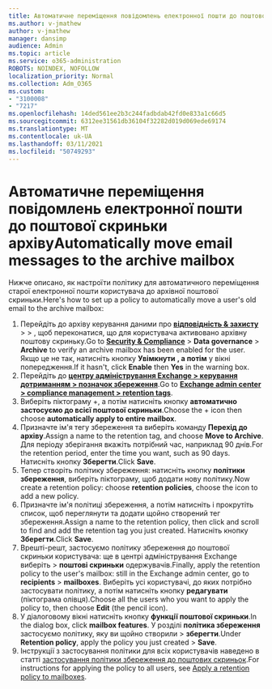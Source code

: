 ```yaml
---
title: Автоматичне переміщення повідомлень електронної пошти до поштової скриньки архіву
ms.author: v-jmathew
author: v-jmathew
manager: dansimp
audience: Admin
ms.topic: article
ms.service: o365-administration
ROBOTS: NOINDEX, NOFOLLOW
localization_priority: Normal
ms.collection: Adm_O365
ms.custom:
- "3100008"
- "7217"
ms.openlocfilehash: 14ded561ee2b3c244fadbdab42fd0e833a1c66d5
ms.sourcegitcommit: 6312ee31561db36104f32282d019d069ede69174
ms.translationtype: MT
ms.contentlocale: uk-UA
ms.lasthandoff: 03/11/2021
ms.locfileid: "50749293"
---
```

# <a name="automatically-move-email-messages-to-the-archive-mailbox"></a><span data-ttu-id="d5a42-102">Автоматичне переміщення повідомлень електронної пошти до поштової скриньки архіву</span><span class="sxs-lookup"><span data-stu-id="d5a42-102">Automatically move email messages to the archive mailbox</span></span>

<span data-ttu-id="d5a42-103">Нижче описано, як настроїти політику для автоматичного переміщення старої електронної пошти користувача до архівної поштової скриньки.</span><span class="sxs-lookup"><span data-stu-id="d5a42-103">Here's how to set up a policy to automatically move a user's old email to the archive mailbox:</span></span>

1. <span data-ttu-id="d5a42-104">Перейдіть до архіву керування даними про [**відповідність & захисту**](https://go.microsoft.com/fwlink/p/?linkid=2077143)  >    >   , щоб переконатися, що для користувача активовано архівну поштову скриньку.</span><span class="sxs-lookup"><span data-stu-id="d5a42-104">Go to [**Security & Compliance**](https://go.microsoft.com/fwlink/p/?linkid=2077143) > **Data governance** > **Archive** to verify an archive mailbox has been enabled for the user.</span></span> <span data-ttu-id="d5a42-105">Якщо це не так, натисніть кнопку **Увімкнути** **, а потім** у вікні попередження.</span><span class="sxs-lookup"><span data-stu-id="d5a42-105">If it hasn't, click **Enable** then **Yes** in the warning box.</span></span>
2. <span data-ttu-id="d5a42-106">Перейдіть до [**центру адміністрування Exchange > керування дотриманням > позначок збереження**](https://go.microsoft.com/fwlink/?linkid=2059104).</span><span class="sxs-lookup"><span data-stu-id="d5a42-106">Go to [**Exchange admin center > compliance management > retention tags**](https://go.microsoft.com/fwlink/?linkid=2059104).</span></span>
3. <span data-ttu-id="d5a42-107">Виберіть піктограму +, а потім натисніть кнопку **автоматично застосуємо до всієї поштової скриньки**.</span><span class="sxs-lookup"><span data-stu-id="d5a42-107">Choose the + icon then choose **automatically apply to entire mailbox**.</span></span>
4. <span data-ttu-id="d5a42-108">Призначте ім'я тегу збереження та виберіть команду **Перехід до архіву**.</span><span class="sxs-lookup"><span data-stu-id="d5a42-108">Assign a name to the retention tag, and choose **Move to Archive**.</span></span> <span data-ttu-id="d5a42-109">Для періоду зберігання вкажіть потрібний час, наприклад 90 днів.</span><span class="sxs-lookup"><span data-stu-id="d5a42-109">For the retention period, enter the time you want, such as 90 days.</span></span> <span data-ttu-id="d5a42-110">Натисніть кнопку **Зберегти**.</span><span class="sxs-lookup"><span data-stu-id="d5a42-110">Click **Save**.</span></span>
5. <span data-ttu-id="d5a42-111">Тепер створіть політику збереження: натисніть кнопку **політики збереження**, виберіть піктограму, щоб додати нову політику.</span><span class="sxs-lookup"><span data-stu-id="d5a42-111">Now create a retention policy: choose **retention policies**, choose the icon to add a new policy.</span></span>
6. <span data-ttu-id="d5a42-112">Призначте ім'я політиці збереження, а потім натисніть і прокрутіть список, щоб переглянути та додати щойно створений тег збереження.</span><span class="sxs-lookup"><span data-stu-id="d5a42-112">Assign a name to the retention policy, then click and scroll to find and add the retention tag you just created.</span></span> <span data-ttu-id="d5a42-113">Натисніть кнопку **Зберегти**.</span><span class="sxs-lookup"><span data-stu-id="d5a42-113">Click **Save**.</span></span>
7. <span data-ttu-id="d5a42-114">Врешті-решт, застосуємо політику збереження до поштової скриньки користувача: ще в центрі адміністрування Exchange виберіть   >  **поштові скриньки** одержувачів.</span><span class="sxs-lookup"><span data-stu-id="d5a42-114">Finally, apply the retention policy to the user's mailbox: still in the Exchange admin center, go to **recipients** > **mailboxes**.</span></span> <span data-ttu-id="d5a42-115">Виберіть усі користувачі, до яких потрібно застосувати політику, а потім натисніть кнопку **редагувати** (піктограма олівця).</span><span class="sxs-lookup"><span data-stu-id="d5a42-115">Choose all the users who you want to apply the policy to, then choose **Edit** (the pencil icon).</span></span>
8. <span data-ttu-id="d5a42-116">У діалоговому вікні натисніть кнопку **функції поштової скриньки**.</span><span class="sxs-lookup"><span data-stu-id="d5a42-116">In the dialog box, click **mailbox features**.</span></span> <span data-ttu-id="d5a42-117">У розділі **політика збереження** застосуємо політику, яку ви щойно створили > **зберегти**.</span><span class="sxs-lookup"><span data-stu-id="d5a42-117">Under **Retention policy**, apply the policy you just created > **Save**.</span></span>
9. <span data-ttu-id="d5a42-118">Інструкції з застосування політики для всіх користувачів наведено в статті [застосування політики збереження до поштових скриньок](https://docs.microsoft.com/exchange/security-and-compliance/messaging-records-management/apply-retention-policy).</span><span class="sxs-lookup"><span data-stu-id="d5a42-118">For instructions for applying the policy to all users, see [Apply a retention policy to mailboxes](https://docs.microsoft.com/exchange/security-and-compliance/messaging-records-management/apply-retention-policy).</span></span>
